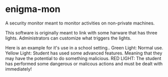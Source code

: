 # enigma-mon
A security monitor meant to monitor activities on non-private machines.

This software is originally meant to link with some harware that has three lights.
Administrators can customize what triggers the lights.

Here is an example for it's use in a school setting..
Green Light: Normal use.
Yellow Light: Student has used some advanced features. Meaning that they may have the potential to do something malicious.
RED LIGHT: The student has performed some dangerous or malicous actions and must be dealt with immediately!
